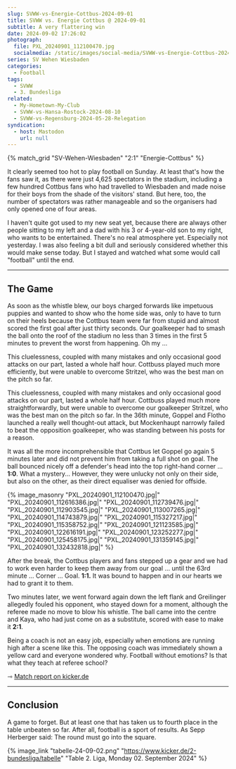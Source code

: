 ```yaml
---
slug: SVWW-vs-Energie-Cottbus-2024-09-01
title: SVWW vs. Energie Cottbus @ 2024-09-01
subtitle: A very flattering win
date: 2024-09-02 17:26:02
photograph:
  file: PXL_20240901_112100470.jpg
  socialmedia: /static/images/social-media/SVWW-vs-Energie-Cottbus-2024-09-01.png
series: SV Wehen Wiesbaden
categories:
  - Football
tags:
  - SVWW
  - 3. Bundesliga
related:
  - My-Hometown-My-Club
  - SVWW-vs-Hansa-Rostock-2024-08-10
  - SVWW-vs-Regensburg-2024-05-28-Relegation
syndication:
  - host: Mastodon
    url: null
---
```


{% match_grid "SV-Wehen-Wiesbaden" "2:1" "Energie-Cottbus" %}

It clearly seemed too hot to play football on Sunday. At least that's how the fans saw it, as there were just 4,625 spectators in the stadium, including a few hundred Cottbus fans who had travelled to Wiesbaden and made noise for their boys from the shade of the visitors' stand. But here, too, the number of spectators was rather manageable and so the organisers had only opened one of four areas.

I haven't quite got used to my new seat yet, because there are always other people sitting to my left and a dad with his 3 or 4-year-old son to my right, who wants to be entertained. There's no real atmosphere yet. Especially not yesterday. I was also feeling a bit dull and seriously considered whether this would make sense today. But I stayed and watched what some would call "football" until the end.

<!-- more -->

---

## The Game

As soon as the whistle blew, our boys charged forwards like impetuous puppies and wanted to show who the home side was, only to have to turn on their heels because the Cottbus team were far from stupid and almost scored the first goal after just thirty seconds. Our goalkeeper had to smash the ball onto the roof of the stadium no less than 3 times in the first 5 minutes to prevent the worst from happening. Oh my ...

This cluelessness, coupled with many mistakes and only occasional good attacks on our part, lasted a whole half hour. Cottbuss played much more efficiently, but were unable to overcome Stritzel, who was the best man on the pitch so far.

This cluelessness, coupled with many mistakes and only occasional good attacks on our part, lasted a whole half hour. Cottbuss played much more straightforwardly, but were unable to overcome our goalkeeper Stritzel, who was the best man on the pitch so far. In the 36th minute, Goppel and Flotho launched a really well thought-out attack, but Mockenhaupt narrowly failed to beat the opposition goalkeeper, who was standing between his posts for a reason.

It was all the more incomprehensible that Cottbus let Goppel go again 5 minutes later and did not prevent him from taking a full shot on goal. The ball bounced nicely off a defender's head into the top right-hand corner ... **1:0**. What a mystery... However, they were unlucky not only on their side, but also on the other, as their direct equaliser was denied for offside.

{% image_masonry
  "PXL_20240901_112100470.jpg|"
  "PXL_20240901_112616386.jpg|"
  "PXL_20240901_112739476.jpg|"
  "PXL_20240901_112903545.jpg|"
  "PXL_20240901_113007265.jpg|"
  "PXL_20240901_114743879.jpg|"
  "PXL_20240901_115327217.jpg|"
  "PXL_20240901_115358752.jpg|"
  "PXL_20240901_121123585.jpg|"
  "PXL_20240901_122616191.jpg|"
  "PXL_20240901_123252277.jpg|"
  "PXL_20240901_125458175.jpg|"
  "PXL_20240901_131359145.jpg|"
  "PXL_20240901_132432818.jpg|"
%}

After the break, the Cottbus players and fans stepped up a gear and we had to work even harder to keep them away from our goal ... until the 63rd minute ... Corner ... Goal. **1:1.** It was bound to happen and in our hearts we had to grant it to them.

Two minutes later, we went forward again down the left flank and Greilinger allegedly fouled his opponent, who stayed down for a moment, although the referee made no move to blow his whistle. The ball came into the centre and Kaya, who had just come on as a substitute, scored with ease to make it **2:1**.

Being a coach is not an easy job, especially when emotions are running high after a scene like this. The opposing coach was immediately shown a yellow card and everyone wondered why. Football without emotions? Is that what they teach at referee school? 

&#x21FE;&nbsp;[Match report on kicker.de](https://www.kicker.de/wiesbaden-gegen-cottbus-2024-liga-4941142/analyse)

---

## Conclusion

A game to forget. But at least one that has taken us to fourth place in the table unbeaten so far. After all, football is a sport of results. As Sepp Herberger said: The round must go into the square.

{% image_link "tabelle-24-09-02.png" "https://www.kicker.de/2-bundesliga/tabelle" "Table 2. Liga, Monday 02. September 2024" %}

